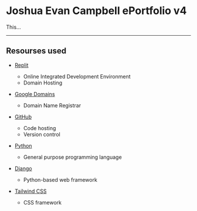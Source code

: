 # Joshua Evan Campbell ePortfolio v4

This...


---

## Resourses used
- [Replit]()
	- Online Integrated Development Environment
	- Domain Hosting
- [Google Domains]()
	- Domain Name Registrar
- [GitHub]()
	- Code hosting
	- Version control

- [Python]()
	- General purpose programming language
- [Django]()
	- Python-based web framework
- [Tailwind CSS]()
	- CSS framework